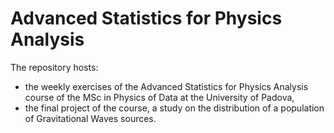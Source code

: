 # Advanced Statistics for Physics Analysis

The repository hosts:
* the weekly exercises of the Advanced Statistics for Physics Analysis course of the MSc in Physics of Data at the University of Padova,
* the final project of the course, a study on the distribution of a population of Gravitational Waves sources.
